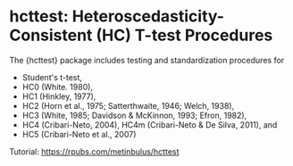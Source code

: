 # hcttest: Heteroscedasticity-Consistent (HC) T-test Procedures
The {hcttest} package includes testing and standardization procedures for 
- Student's t-test,
- HC0 (White. 1980),
- HC1 (Hinkley, 1977),
- HC2 (Horn et al., 1975; Satterthwaite, 1946; Welch, 1938),
- HC3 (White, 1985; Davidson & McKinnon, 1993; Efron, 1982),
- HC4 (Cribari-Neto, 2004), HC4m (Cribari-Neto & De Silva, 2011), and
- HC5 (Cribari-Neto et al., 2007)

Tutorial: https://rpubs.com/metinbulus/hcttest
